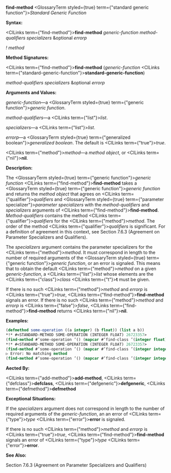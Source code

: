 **find-method** <GlossaryTerm styled={true} term={"standard generic function"}><i>Standard Generic Function</i></GlossaryTerm> 



**Syntax:** 



<ClLinks  term={"find-method"}><b>find-method</b></ClLinks> *generic-function method-qualifiers specializers* &amp;optional *errorp* 



*! method* 



**Method Signatures:** 



<ClLinks  term={"find-method"}><b>find-method</b></ClLinks> (*generic-function* <ClLinks  term={"standard-generic-function"}><b>standard-generic-function</b></ClLinks>) 



*method-qualifiers specializers* &amp;optional *errorp* 



**Arguments and Values:** 



*generic-function*—a <GlossaryTerm styled={true} term={"generic function"}><i>generic function</i></GlossaryTerm>. 



*method-qualifiers*—a <ClLinks  term={"list"}><i>list</i></ClLinks>. 



*specializers*—a <ClLinks  term={"list"}><i>list</i></ClLinks>. 



*errorp*—a <GlossaryTerm styled={true} term={"generalized boolean"}><i>generalized boolean</i></GlossaryTerm>. The default is <ClLinks  term={"true"}><i>true</i></ClLinks>. 



<ClLinks  term={"method"}><i>method</i></ClLinks>—a *method object*, or <ClLinks  term={"nil"}><b>nil</b></ClLinks>. 



**Description:** 



The <GlossaryTerm styled={true} term={"generic function"}><i>generic function</i></GlossaryTerm> <ClLinks  term={"find-method"}><b>find-method</b></ClLinks> takes a <GlossaryTerm styled={true} term={"generic function"}><i>generic function</i></GlossaryTerm> and returns the *method object* that agrees on <ClLinks  term={"qualifier"}><i>qualifiers</i></ClLinks> and <GlossaryTerm styled={true} term={"parameter specializer"}><i>parameter specializers</i></GlossaryTerm> with the *method-qualifiers* and *specializers* arguments of <ClLinks  term={"find-method"}><b>find-method</b></ClLinks>. *Method-qualifiers* contains the method <ClLinks  term={"qualifier"}><i>qualifiers</i></ClLinks> for the <ClLinks  term={"method"}><i>method</i></ClLinks>. The order of the method <ClLinks  term={"qualifier"}><i>qualifiers</i></ClLinks> is significant. For a definition of agreement in this context, see Section 7.6.3 (Agreement on Parameter Specializers and Qualifiers). 



The *specializers* argument contains the parameter specializers for the <ClLinks  term={"method"}><i>method</i></ClLinks>. It must correspond in length to the number of required arguments of the <GlossaryTerm styled={true} term={"generic function"}><i>generic function</i></GlossaryTerm>, or an error is signaled. This means that to obtain the default <ClLinks  term={"method"}><i>method</i></ClLinks> on a given *generic-function*, a <ClLinks  term={"list"}><i>list</i></ClLinks> whose elements are the <ClLinks  term={"class"}><i>class</i></ClLinks> <ClLinks  term={"t"}><b>t</b></ClLinks> must be given. 







 



 



If there is no such <ClLinks  term={"method"}><i>method</i></ClLinks> and *errorp* is <ClLinks  term={"true"}><i>true</i></ClLinks>, <ClLinks  term={"find-method"}><b>find-method</b></ClLinks> signals an error. If there is no such <ClLinks  term={"method"}><i>method</i></ClLinks> and *errorp* is <ClLinks  term={"false"}><i>false</i></ClLinks>, <ClLinks  term={"find-method"}><b>find-method</b></ClLinks> returns <ClLinks  term={"nil"}><b>nil</b></ClLinks>. 



**Examples:**
```lisp
(defmethod some-operation ((a integer) (b float)) (list a b)) 
*!* #<STANDARD-METHOD SOME-OPERATION (INTEGER FLOAT) 26723357> 
(find-method #’some-operation ’() (mapcar #’find-class ’(integer float))) 
*!* #<STANDARD-METHOD SOME-OPERATION (INTEGER FLOAT) 26723357> 
(find-method #’some-operation ’() (mapcar #’find-class ’(integer integer))) 
▷ Error: No matching method 
(find-method #’some-operation ’() (mapcar #’find-class ’(integer integer)) nil) *!* NIL 
```
**Aected By:** 



<ClLinks  term={"add-method"}><b>add-method</b></ClLinks>, <ClLinks  term={"defclass"}><b>defclass</b></ClLinks>, <ClLinks  term={"defgeneric"}><b>defgeneric</b></ClLinks>, <ClLinks  term={"defmethod"}><b>defmethod</b></ClLinks> 



**Exceptional Situations:** 



If the *specializers* argument does not correspond in length to the number of required arguments of the *generic-function*, an an error of <ClLinks  term={"type"}><i>type</i></ClLinks> <ClLinks  term={"error"}><b>error</b></ClLinks> is signaled. 



If there is no such <ClLinks  term={"method"}><i>method</i></ClLinks> and *errorp* is <ClLinks  term={"true"}><i>true</i></ClLinks>, <ClLinks  term={"find-method"}><b>find-method</b></ClLinks> signals an error of <ClLinks  term={"type"}><i>type</i></ClLinks> <ClLinks  term={"error"}><b>error</b></ClLinks>. 



**See Also:** 



Section 7.6.3 (Agreement on Parameter Specializers and Qualifiers) 



